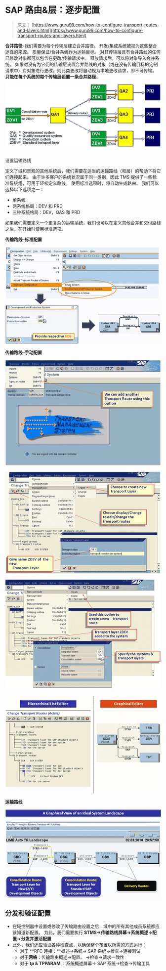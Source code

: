 # SAP 路由&层：逐步配置

> 原文： [https://www.guru99.com/how-to-configure-transport-routes-and-layers.html](https://www.guru99.com/how-to-configure-transport-routes-and-layers.html)

**合并路径**-我们需要为每个传输层建立合并路径。 开发/集成系统被视为这些整合途径的来源。 质量保证/合并系统作为运输目标。 对其传输层具有合并路线的任何已修改对象都可以包含在更改/传输请求中。 释放请求后，可以将对象导入合并系统。 如果对没有为它们的传输层设置合并路线的对象（或在没有传输目标的定制请求中）对对象进行更改，则此类更改将自动视为本地更改请求，即不可传输。 **只能在每个系统的每个传输层设置一条合并路径**。

![SAP Routes & Layers: Step by Step Configuration](img/9cc0225c4a5972ee0155590b55a90bd9.png "How to configure Transport Routes and Layers") 

## 
设置运输路线

定义了域和景观的其他系统后，我们需要在适当的运输路线（和层）的帮助下将它们连接起来。 由于许多客户的系统状况属于同一类别，因此 TMS 提供了一些标准系统组，可用于轻松定义路线。 使用标准选项时，将自动生成路由。 我们可以选择以下选项之一：

*   单系统
*   两系统格局：DEV 和 PRD
*   三种系统格局：DEV，QAS 和 PRD

如果我们需要定义一个更复杂的运输系统，我们也可以在定义其他合并和交付路线之后，在开始时使用标准选项。

**传输路线–标准配置**

![SAP Routes & Layers: Step by Step Configuration](img/52a6431747cbf2ba5c54859da4439603.png "How to configure Transport Routes and Layers")

**传输路线–手动配置**

![SAP Routes & Layers: Step by Step Configuration](img/b91a2968119aa49e651487a27467e817.png "How to configure Transport Routes and Layers") 

![SAP Routes & Layers: Step by Step Configuration](img/5875ea1945dc77193dec7db53551ef13.png "How to configure Transport Routes and Layers") 

![SAP Routes & Layers: Step by Step Configuration](img/85098477ebd8963faf0024871a2e1aa9.png "How to configure Transport Routes and Layers") 

![SAP Routes & Layers: Step by Step Configuration](img/be41e30eb1c4213155a68f853b36aca1.png "How to configure Transport Routes and Layers")

**运输路线**

![SAP Routes & Layers: Step by Step Configuration](img/c0cc7131a0e0770ce65c6044e42c97ba.png "How to configure Transport Routes and Layers")

## 分发和验证配置

*   在域控制器中设置或修改了传输路由设置之后，域中的所有其他成员系统都应该知道新配置。 为此，我们需要执行 **STMS->传输路线屏幕->系统概述->配置->分发并激活配置**
*   此外，我们还应验证各种检查点，以确保整个布置以所需的方式运行：
    *   对于 **RFC 连接：**概述->系统-> SAP 系统->检查->连接测试
    *   对于**网络**：传输路由概述->配置。 ->检查->请求一致性
    *   对于 ***tp* & TPPARAM** ：系统概述屏幕-> SAP 系统->检查->传输工具